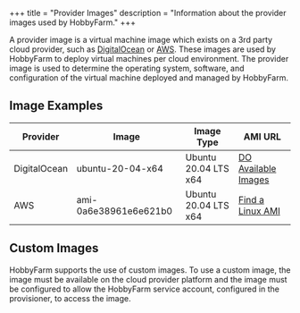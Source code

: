 +++
title = "Provider Images"
description = "Information about the provider images used by HobbyFarm."
+++

A provider image is a virtual machine image which exists on a 3rd party cloud provider, such as [DigitalOcean](https://www.digitalocean.com/) or [AWS](https://aws.amazon.com/). These images are used by HobbyFarm to deploy virtual machines per cloud environment. The provider image is used to determine the operating system, software, and configuration of the virtual machine deployed and managed by HobbyFarm.

## Image Examples
| Provider | Image | Image Type | AMI URL |
| --- | --- | --- | --- |
| DigitalOcean | ubuntu-20-04-x64 | Ubuntu 20.04 LTS x64 | [DO Available Images](https://do-community.github.io/available-images/) |
| AWS | ami-0a6e38961e6e621b0 | Ubuntu 20.04 LTS x64 | [Find a Linux AMI](https://docs.aws.amazon.com/AWSEC2/latest/UserGuide/finding-an-ami.html) |

## Custom Images
HobbyFarm supports the use of custom images. To use a custom image, the image must be available on the cloud provider platform and the image must be configured to allow the HobbyFarm service account, configured in the provisioner, to access the image.